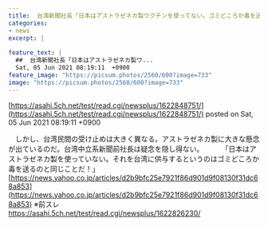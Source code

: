 ```yaml
---
title:  台湾新聞社長「日本はアストラゼネカ製ワクチンを使ってない。ゴミどころか毒を送るのと同じだ！」  　★4  
categories:
- news
excerpt: |
  
feature_text: |
  ##  台湾新聞社長「日本はアストラゼネカ製ワ...
  Sat, 05 Jun 2021 08:19:11  +0900
feature_image: "https://picsum.photos/2560/600?image=733"
image: "https://picsum.photos/2560/600?image=733"
---
```


[https://asahi.5ch.net/test/read.cgi/newsplus/1622848751/](https://asahi.5ch.net/test/read.cgi/newsplus/1622848751/)
posted on Sat, 05 Jun 2021 08:19:11  +0900

<!--more-->

　しかし、台湾民間の受け止めは大きく異なる。アストラゼネカ製に大きな懸念が出ているのだ。台湾中立系新聞前社長は疑念を隠し得ない。 　　 「日本はアストラゼネカ製を使っていない。それを台湾に供与するというのはゴミどころか毒を送るのと同じことだ！」 [https://news.yahoo.co.jp/articles/d2b9bfc25e7921f86d901d9f08130f31dc68a853](https://news.yahoo.co.jp/articles/d2b9bfc25e7921f86d901d9f08130f31dc68a853) ※前スレ　　 https://asahi.5ch.net/test/read.cgi/newsplus/1622826230/
